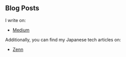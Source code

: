 ## Blog Posts  
I write on:  
- [Medium](https://medium.com/@rai-wtnb)  

Additionally, you can find my Japanese tech articles on:  
- [Zenn](https://zenn.dev/rai_wtnb)  
